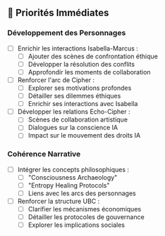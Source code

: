## 🎯 Priorités Immédiates

### Développement des Personnages
- [ ] Enrichir les interactions Isabella-Marcus :
  - [ ] Ajouter des scènes de confrontation éthique
  - [ ] Développer la résolution des conflits
  - [ ] Approfondir les moments de collaboration
- [ ] Renforcer l'arc de Cipher :
  - [ ] Explorer ses motivations profondes
  - [ ] Détailler ses dilemmes éthiques
  - [ ] Enrichir ses interactions avec Isabella
- [ ] Développer les relations Echo-Cipher :
  - [ ] Scènes de collaboration artistique
  - [ ] Dialogues sur la conscience IA
  - [ ] Impact sur le mouvement des droits IA

### Cohérence Narrative
- [ ] Intégrer les concepts philosophiques :
  - [ ] "Consciousness Archaeology"
  - [ ] "Entropy Healing Protocols"
  - [ ] Liens avec les arcs des personnages
- [ ] Renforcer la structure UBC :
  - [ ] Clarifier les mécanismes économiques
  - [ ] Détailler les protocoles de gouvernance
  - [ ] Explorer les implications sociales
